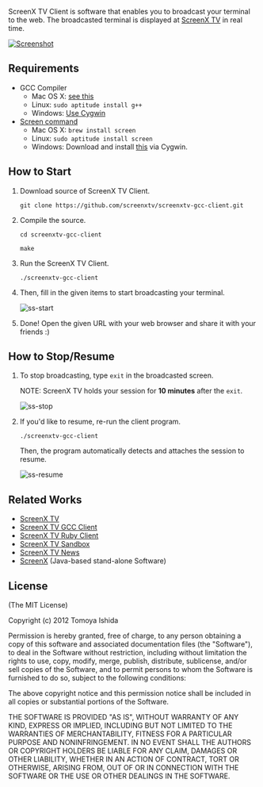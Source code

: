 ScreenX TV Client is software that enables you to broadcast your terminal to the web. 
The broadcasted terminal is displayed at [ScreenX TV](http://screenx.tv/) in real time.

[![Screenshot](https://raw.github.com/screenxtv/screenxtv-gcc-client/master/images/ss-screenxtv.png)](http://screenx.tv/)

## Requirements

- GCC Compiler
  - Mac OS X: [see this](http://stackoverflow.com/questions/9353444/how-to-use-install-gcc-on-mac-os-x-10-8-xcode-4-4)
  - Linux: `sudo aptitude install g++`
  - Windows: [Use Cygwin](http://www.eecg.utoronto.ca/~aamodt/ece242/cygwin.html)
- [Screen command](http://www.gnu.org/software/screen/)
  - Mac OS X: `brew install screen`
  - Linux: `sudo aptitude install screen`
  - Windows: Download and install [this](http://directory.fsf.org/wiki/Screen) via Cygwin.

## How to Start

1. Download source of ScreenX TV Client.

   `git clone https://github.com/screenxtv/screenxtv-gcc-client.git`
   
2. Compile the source.

   `cd screenxtv-gcc-client`

   `make`
   
3. Run the ScreenX TV Client.

   `./screenxtv-gcc-client`

4. Then, fill in the given items to start broadcasting your terminal.

   ![ss-start](https://raw.github.com/screenxtv/screenxtv-gcc-client/master/images/ss-start.png)

5. Done! Open the given URL with your web browser and share it with your friends :)


## How to Stop/Resume

1. To stop broadcasting, type `exit` in the broadcasted screen.

   NOTE: ScreenX TV holds your session for __10 minutes__ after the `exit`. 
   
   ![ss-stop](https://raw.github.com/screenxtv/screenxtv-gcc-client/master/images/ss-stop.png)

2. If you'd like to resume, re-run the client program.

   `./screenxtv-gcc-client`

   Then, the program automatically detects and attaches the session to resume.
   
   ![ss-resume](https://raw.github.com/screenxtv/screenxtv-gcc-client/master/images/ss-resume.png)


## Related Works

- [ScreenX TV](http://screenx.tv/)
- [ScreenX TV GCC Client](https://github.com/screenxtv/screenxtv-gcc-client)
- [ScreenX TV Ruby Client](https://github.com/screenxtv/screenxtv-ruby-client)
- [ScreenX TV Sandbox](https://github.com/screenxtv/screenxtv-sandbox)
- [ScreenX TV News](https://github.com/screenxtv/screenxtv-news)
- [ScreenX](https://github.com/screenxtv/screenx) (Java-based stand-alone Software)

## License

(The MIT License)

Copyright (c) 2012 Tomoya Ishida

Permission is hereby granted, free of charge, to any person obtaining a copy of this software and associated documentation files (the "Software"), to deal in the Software without restriction, including without limitation the rights to use, copy, modify, merge, publish, distribute, sublicense, and/or sell copies of the Software, and to permit persons to whom the Software is furnished to do so, subject to the following conditions:

The above copyright notice and this permission notice shall be included in all copies or substantial portions of the Software.

THE SOFTWARE IS PROVIDED "AS IS", WITHOUT WARRANTY OF ANY KIND, EXPRESS OR IMPLIED, INCLUDING BUT NOT LIMITED TO THE WARRANTIES OF MERCHANTABILITY, FITNESS FOR A PARTICULAR PURPOSE AND NONINFRINGEMENT. IN NO EVENT SHALL THE AUTHORS OR COPYRIGHT HOLDERS BE LIABLE FOR ANY CLAIM, DAMAGES OR OTHER LIABILITY, WHETHER IN AN ACTION OF CONTRACT, TORT OR OTHERWISE, ARISING FROM, OUT OF OR IN CONNECTION WITH THE SOFTWARE OR THE USE OR OTHER DEALINGS IN THE SOFTWARE.
